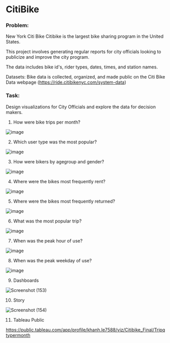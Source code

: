 # CitiBike
### Problem:

New York Citi Bike Citibike is the largest bike sharing program in the United States. 

This project involves generating regular reports for city officials looking to publicize and improve the city program. 

The data includes bike id's, rider types, dates, times, and station names.

Datasets: Bike data is collected, organized, and made public on the Citi Bike Data webpage (https://ride.citibikenyc.com/system-data)

### Task:
Design visualizations for City Officials and explore the data for decision makers.

1. How were bike trips per month? 

![image](https://user-images.githubusercontent.com/100891182/181767018-cea5c24b-c6c6-47ea-8ecb-10738c68e750.png)

2. Which user type was the most popular?   

![image](https://user-images.githubusercontent.com/100891182/181768878-3fddec0b-a008-4de7-809b-1452b9fa4da4.png)


3. How were bikers by agegroup and gender?

![image](https://user-images.githubusercontent.com/100891182/181769059-dc9a8866-0521-427d-b952-8dfb5f7f6159.png)


4. Where were the bikes most frequently rent?

![image](https://user-images.githubusercontent.com/100891182/181769200-81f45dbe-1b77-442a-8097-30cffbd619a0.png)


5. Where were the bikes most frequently returned?

![image](https://user-images.githubusercontent.com/100891182/181769245-cc166707-8199-4f91-8609-9ff274351f03.png)


6. What was the most popular trip?

![image](https://user-images.githubusercontent.com/100891182/181769362-76de1a8d-8801-45e6-a340-c02a9aa732d2.png)


7. When was the peak hour of use?
 
![image](https://user-images.githubusercontent.com/100891182/181769601-45d1f18e-6191-4e3b-9f2f-4b9701a01dfe.png)


8. When was the peak weekday of use?

![image](https://user-images.githubusercontent.com/100891182/181769484-19447ff2-403f-48c2-81cc-b7fcb96fdc69.png)


9. Dashboards

![Screenshot (153)](https://user-images.githubusercontent.com/100891182/181775984-09cad6ec-bb04-4803-a481-e4ed49dca5e5.png)


10. Story

![Screenshot (154)](https://user-images.githubusercontent.com/100891182/181776225-e7f1cae2-6efc-4dda-bc97-72d467b17445.png)

11. Tableau Public

https://public.tableau.com/app/profile/khanh.le7588/viz/Citibike_Final/Tripqtypermonth



